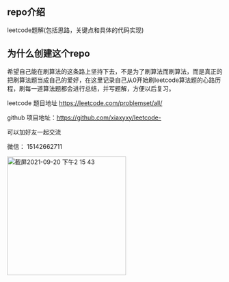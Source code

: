 ## repo介绍
leetcode题解(包括思路，关键点和具体的代码实现)

## 为什么创建这个repo
希望自己能在刷算法的这条路上坚持下去，不是为了刷算法而刷算法，而是真正的把刷算法题当成自己的爱好，在这里记录自己从0开始刷leetcode算法题的心路历程，刷每一道算法题都会进行总结，并写题解，方便以后复习。

leetcode 题目地址 https://leetcode.com/problemset/all/

github 项目地址：https://github.com/xiaxyxy/leetcode-

可以加好友一起交流

微信： 15142662711




<img width="278" alt="截屏2021-09-20 下午2 15 43" src="https://user-images.githubusercontent.com/76138768/133962771-08f19673-61f2-4304-ab58-84a060140f6a.png">

